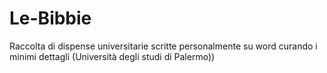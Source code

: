 # Le-Bibbie
Raccolta di dispense universitarie scritte personalmente su word curando i minimi dettagli (Università degli studi di Palermo))
